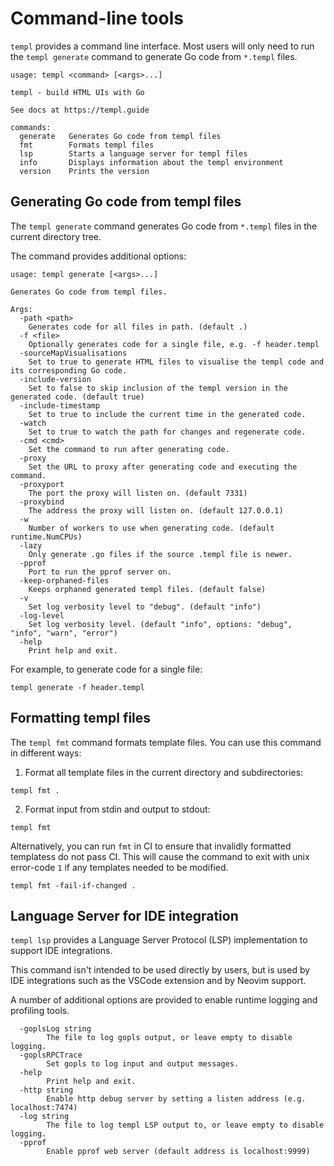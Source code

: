 # Command-line tools

`templ` provides a command line interface. Most users will only need to run the `templ generate` command to generate Go code from `*.templ` files.

```
usage: templ <command> [<args>...]

templ - build HTML UIs with Go

See docs at https://templ.guide

commands:
  generate   Generates Go code from templ files
  fmt        Formats templ files
  lsp        Starts a language server for templ files
  info       Displays information about the templ environment
  version    Prints the version
```

## Generating Go code from templ files

The `templ generate` command generates Go code from `*.templ` files in the current directory tree.

The command provides additional options:

```
usage: templ generate [<args>...]

Generates Go code from templ files.

Args:
  -path <path>
    Generates code for all files in path. (default .)
  -f <file>
    Optionally generates code for a single file, e.g. -f header.templ
  -sourceMapVisualisations
    Set to true to generate HTML files to visualise the templ code and its corresponding Go code.
  -include-version
    Set to false to skip inclusion of the templ version in the generated code. (default true)
  -include-timestamp
    Set to true to include the current time in the generated code.
  -watch
    Set to true to watch the path for changes and regenerate code.
  -cmd <cmd>
    Set the command to run after generating code.
  -proxy
    Set the URL to proxy after generating code and executing the command.
  -proxyport
    The port the proxy will listen on. (default 7331)
  -proxybind
    The address the proxy will listen on. (default 127.0.0.1)
  -w
    Number of workers to use when generating code. (default runtime.NumCPUs)
  -lazy
    Only generate .go files if the source .templ file is newer.	
  -pprof
    Port to run the pprof server on.
  -keep-orphaned-files
    Keeps orphaned generated templ files. (default false)
  -v
    Set log verbosity level to "debug". (default "info")
  -log-level
    Set log verbosity level. (default "info", options: "debug", "info", "warn", "error")
  -help
    Print help and exit.
```

For example, to generate code for a single file:

```
templ generate -f header.templ
```

## Formatting templ files

The `templ fmt` command formats template files. You can use this command in different ways:

1. Format all template files in the current directory and subdirectories:

```
templ fmt .
```

2. Format input from stdin and output to stdout:

```
templ fmt
```

Alternatively, you can run `fmt` in CI to ensure that invalidly formatted templatess do not pass CI. This will cause the command
to exit with unix error-code `1` if any templates needed to be modified.

```
templ fmt -fail-if-changed .
```

## Language Server for IDE integration

`templ lsp` provides a Language Server Protocol (LSP) implementation to support IDE integrations.

This command isn't intended to be used directly by users, but is used by IDE integrations such as the VSCode extension and by Neovim support.

A number of additional options are provided to enable runtime logging and profiling tools.

```
  -goplsLog string
        The file to log gopls output, or leave empty to disable logging.
  -goplsRPCTrace
        Set gopls to log input and output messages.
  -help
        Print help and exit.
  -http string
        Enable http debug server by setting a listen address (e.g. localhost:7474)
  -log string
        The file to log templ LSP output to, or leave empty to disable logging.
  -pprof
        Enable pprof web server (default address is localhost:9999)
```
